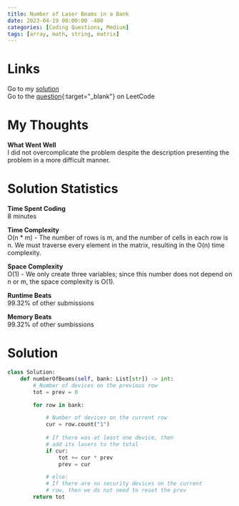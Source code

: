 ```yaml
---
title: Number of Laser Beams in a Bank
date: 2023-04-19 00:00:00 -400
categories: [Coding Questions, Medium]
tags: [array, math, string, matrix]
---
```


# Links  

Go to my [solution](#solution)  
Go to the [question](https://leetcode.com/problems/number-of-laser-beams-in-a-bank/){:target="_blank"} on LeetCode  

# My Thoughts  

**What Went Well**  
I did not overcomplicate the problem despite the description presenting the problem in a more difficult manner.

# Solution Statistics  

**Time Spent Coding**  
8 minutes

**Time Complexity**  
O(n * m) - The number of rows is m, and the number of cells in each row is n. 
We must traverse every element in the matrix, resulting in the O(n) time complexity.

**Space Complexity**  
O(1) - We only create three variables; since this number does not depend on n or m, the space complexity is O(1).

**Runtime Beats**  
99.32% of other submissions  

**Memory Beats**  
99.32% of other sumbissions  

# Solution  

```python
class Solution:
    def numberOfBeams(self, bank: List[str]) -> int:
        # Number of devices on the previous row
        tot = prev = 0

        for row in bank:

            # Number of devices on the current row
            cur = row.count("1")
            
            # If there was at least one device, then
            # add its lasers to the total
            if cur:
                tot += cur * prev
                prev = cur

            # else:
            # If there are no security devices on the current
            # row, then we do not need to reset the prev
        return tot
```
